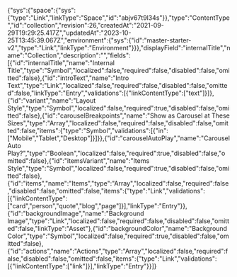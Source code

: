 {"sys":{"space":{"sys":{"type":"Link","linkType":"Space","id":"abjv67t9l34s"}},"type":"ContentType","id":"collection","revision":26,"createdAt":"2021-09-29T19:29:25.417Z","updatedAt":"2023-10-25T13:45:39.067Z","environment":{"sys":{"id":"master-starter-v2","type":"Link","linkType":"Environment"}}},"displayField":"internalTitle","name":"Collection","description":"","fields":[{"id":"internalTitle","name":"Internal Title","type":"Symbol","localized":false,"required":false,"disabled":false,"omitted":false},{"id":"introText","name":"Intro Text","type":"Link","localized":false,"required":false,"disabled":false,"omitted":false,"linkType":"Entry","validations":[{"linkContentType":["text"]}]},{"id":"variant","name":"Layout Style","type":"Symbol","localized":false,"required":true,"disabled":false,"omitted":false},{"id":"carouselBreakpoints","name":"Show as Carousel at These Sizes","type":"Array","localized":false,"required":false,"disabled":false,"omitted":false,"items":{"type":"Symbol","validations":[{"in":["Mobile","Tablet","Desktop"]}]}},{"id":"carouselAutoPlay","name":"Carousel Auto Play?","type":"Boolean","localized":false,"required":true,"disabled":false,"omitted":false},{"id":"itemsVariant","name":"Items Style","type":"Symbol","localized":false,"required":true,"disabled":false,"omitted":false},{"id":"items","name":"Items","type":"Array","localized":false,"required":false,"disabled":false,"omitted":false,"items":{"type":"Link","validations":[{"linkContentType":["card","person","quote","blog","page"]}],"linkType":"Entry"}},{"id":"backgroundImage","name":"Background Image","type":"Link","localized":false,"required":false,"disabled":false,"omitted":false,"linkType":"Asset"},{"id":"backgroundColor","name":"Background Color","type":"Symbol","localized":false,"required":true,"disabled":false,"omitted":false},{"id":"actions","name":"Actions","type":"Array","localized":false,"required":false,"disabled":false,"omitted":false,"items":{"type":"Link","validations":[{"linkContentType":["link"]}],"linkType":"Entry"}}]}